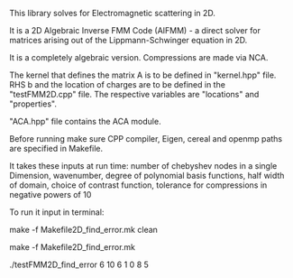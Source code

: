 This library solves for Electromagnetic scattering in 2D.

It is a 2D Algebraic Inverse FMM Code (AIFMM) - a direct solver for matrices arising out of the Lippmann-Schwinger equation in 2D.

It is a completely algebraic version. Compressions are made via NCA.

The kernel that defines the matrix A is to be defined in "kernel.hpp" file. RHS b and the location of charges are to be defined in the "testFMM2D.cpp" file. The respective variables are "locations" and "properties".

"ACA.hpp" file contains the ACA module.

Before running make sure CPP compiler, Eigen, cereal and openmp paths are specified in Makefile.

It takes these inputs at run time: number of chebyshev nodes in a single Dimension, wavenumber, degree of polynomial basis functions, half width of domain, choice of contrast function, tolerance for compressions in negative powers of 10

To run it input in terminal:

make -f Makefile2D_find_error.mk clean

make -f Makefile2D_find_error.mk

./testFMM2D_find_error 6 10 6 1 0 8 5
